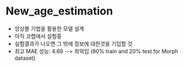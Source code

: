 # New_age_estimation
* 앙상블 기법을 활용한 모델 설계
* 아직 코랩에서 실험중
* 실험결과가 나오면 그 밖에 정보에 대한것을 기입할 것
* 최고 MAE 성능: 4.69  --> 최악임 (80% train and 20% test for Morph dataset)
